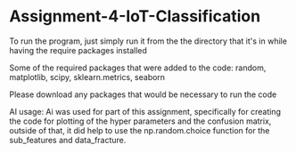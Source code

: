 # Assignment-4-IoT-Classification

To run the program, just simply run it from the the directory that it's in while having the require packages installed

Some of the required packages that were added to the code:
random, matplotlib, scipy, sklearn.metrics, seaborn

Please download any packages that would be necessary to run the code


AI usage:
Ai was used for part of this assignment, specifically for creating the code for plotting of the hyper parameters and the confusion matrix, outside of that, it did help to use the np.random.choice function for the sub_features and data_fracture.